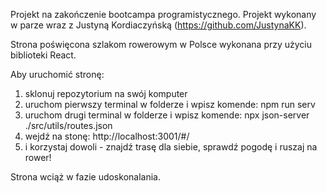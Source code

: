 Projekt na zakończenie bootcampa programistycznego.
Projekt wykonany w parze wraz z Justyną Kordiaczyńską (https://github.com/JustynaKK).

Strona poświęcona szlakom rowerowym w Polsce wykonana przy użyciu biblioteki React.

Aby uruchomić stronę:

1. sklonuj repozytorium na swój komputer
2. uruchom pierwszy terminal w folderze i wpisz komende: npm run serv
3. uruchom drugi terminal w folderze i wpisz komende: npx json-server ./src/utils/routes.json
4. wejdź na stonę: http://localhost:3001/#/
5. i korzystaj dowoli - znajdź trasę dla siebie, sprawdź pogodę i ruszaj na rower!


Strona wciąż w fazie udoskonalania.
